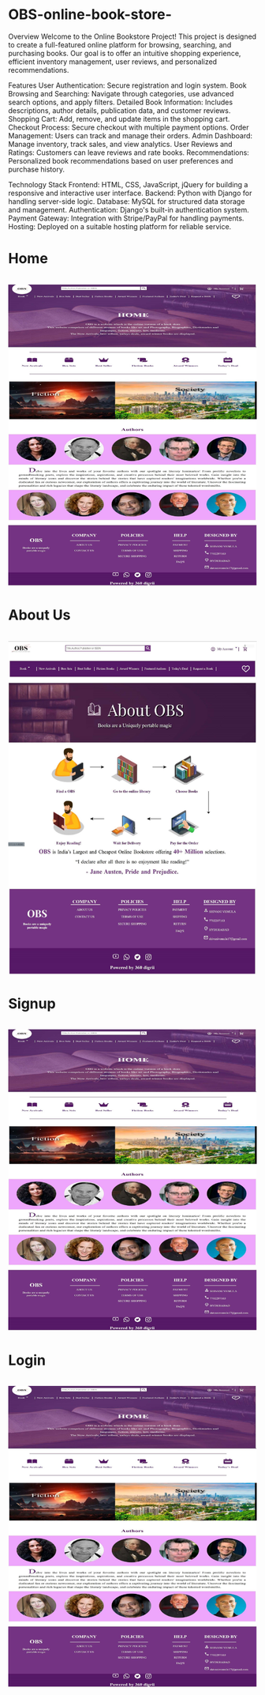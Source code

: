 # OBS-online-book-store-
Overview
Welcome to the Online Bookstore Project! This project is designed to create a full-featured online platform for browsing, searching, and purchasing books. Our goal is to offer an intuitive shopping experience, efficient inventory management, user reviews, and personalized recommendations.

Features
User Authentication: Secure registration and login system.
Book Browsing and Searching: Navigate through categories, use advanced search options, and apply filters.
Detailed Book Information: Includes descriptions, author details, publication data, and customer reviews.
Shopping Cart: Add, remove, and update items in the shopping cart.
Checkout Process: Secure checkout with multiple payment options.
Order Management: Users can track and manage their orders.
Admin Dashboard: Manage inventory, track sales, and view analytics.
User Reviews and Ratings: Customers can leave reviews and rate books.
Recommendations: Personalized book recommendations based on user preferences and purchase history.

Technology Stack
Frontend: HTML, CSS, JavaScript, jQuery for building a responsive and interactive user interface.
Backend: Python with Django for handling server-side logic.
Database: MySQL for structured data storage and management.
Authentication: Django's built-in authentication system.
Payment Gateway: Integration with Stripe/PayPal for handling payments.
Hosting: Deployed on a suitable hosting platform for reliable service.

<h1>Home</h1><br>
<img src="screenshots/home.jpg" name="home page"><br>

<h1>About Us</h1><br>
<img src="screenshots/about us.jpg" name="home page"><br>

<h1>Signup</h1><br>
<img src="screenshots/home.jpg" name="home page"><br>

<h1>Login</h1><br>
<img src="screenshots/home.jpg" name="home page"><br>
